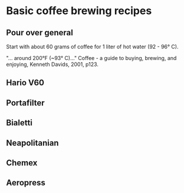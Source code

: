 # Basic coffee brewing recipes

## Pour over general

Start with about 60 grams of coffee for 1 liter of hot water (92 - 96° C).

"... around 200°F (~93° C)..." Coffee - a guide to buying, brewing, and enjoying, Kenneth Davids, 2001, p123.


## Hario V60

## Portafilter

## Bialetti

## Neapolitanian

## Chemex

## Aeropress


